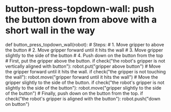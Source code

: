 # button-press-topdown-wall: push the button down from above with a short wall in the way
def button_press_topdown_wall(robot):
    # Steps:
    #  1. Move gripper to above the button
    #  2. Move gripper forward until it hits the wall
    #  3. Move gripper slightly to the side of the button
    #  4. Push down on the button from the top
    # First, put the gripper above the button.
    if check("the robot's gripper is not vertically aligned with button"):
        robot.put("gripper above button")
    # Move the gripper forward until it hits the wall.
    if check("the gripper is not touching the wall"):
        robot.move("gripper forward until it hits the wall")
    # Move the gripper slightly to the side of the button.
    if check("the robot's gripper is not slightly to the side of the button"):
        robot.move("gripper slightly to the side of the button")
    # Finally, push down on the button from the top.
    if check("the robot's gripper is aligned with the button"):
        robot.push("down on button")